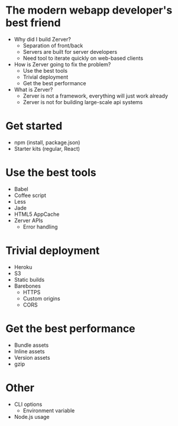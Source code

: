 # The modern webapp developer's best friend

* Why did I build Zerver?
    - Separation of front/back
    - Servers are built for server developers
    - Need tool to iterate quickly on web-based clients
* How is Zerver going to fix the problem?
    - Use the best tools
    - Trivial deployment
    - Get the best performance
* What is Zerver?
    - Zerver is not a framework, everything will just work already
    - Zerver is not for building large-scale api systems


# Get started

* npm (install, package.json)
* Starter kits (regular, React)


# Use the best tools

* Babel
* Coffee script
* Less
* Jade
* HTML5 AppCache
* Zerver APIs
    - Error handling


# Trivial deployment

* Heroku
* S3
* Static builds
* Barebones
    - HTTPS
    - Custom origins
    - CORS


# Get the best performance

* Bundle assets
* Inline assets
* Version assets
* gzip


# Other

* CLI options
    - Environment variable
* Node.js usage
